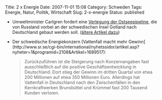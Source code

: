 Title: 2 x Energie
Date: 2007-11-01 15:08
Category: Schweden
Tags: Energie, Natur, Politik, Wirtschaft
Slug: 2-x-energie
Status: published

-   Umweltminister Carlgren fordert eine [Verlegung der
    Ostseepipeline](http://www.sr.se/cgi-bin/international/nyhetssidor/artikel.asp?nyheter=1&programid=2108&Artikel=1690203),
    die von Russland vorbei an der schwedischen Insel Gotland nach
    Deutschland gebaut werden soll. ([ältere Artikel
    dazu](http://www.fiket.de/tag/ostsee+energie/))

<ul>
<li>
Der schwedische Energiekonzern [Vattenfall macht mehr
Gewinn](http://www.sr.se/cgi-bin/international/nyhetssidor/artikel.asp?nyheter=1&programid=2108&Artikel=1689517):  

> Zurückzuführen ist die Steigerung nach Konzernangaben fast
> ausschließlich auf die positive Geschäftsentwicklung in Deutschland.
> Dort stieg der Gewinn im dritten Quartal von etwa 200 Millionen auf
> etwa 350 Millionen Euro. Allerdings hat Vattenfall in Deutschland nach
> den Zwischenfällen in den Kernkraftwerken Brunsbüttel und Krümmel fast
> 200 Tausend Kunden verloren.

